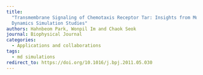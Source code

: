 ```yaml
---
title:
  "Transmembrane Signaling of Chemotaxis Receptor Tar: Insights from Molecular
  Dynamics Simulation Studies"
authors: Hahnbeom Park, Wonpil Im and Chaok Seok
journal: Biophysical Journal
categories:
  - Applications and collaborations
tags:
  - md simulations
redirect_to: https://doi.org/10.1016/j.bpj.2011.05.030
---
```

